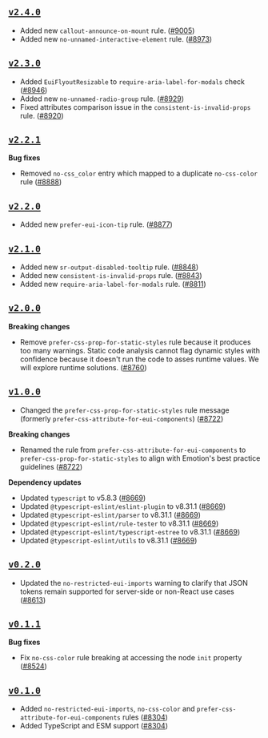 ## [`v2.4.0`](https://www.npmjs.com/package/@elastic/eslint-plugin-eui/v/2.4.0)

- Added new `callout-announce-on-mount` rule. ([#9005](https://github.com/elastic/eui/pull/9005))
- Added new `no-unnamed-interactive-element` rule. ([#8973](https://github.com/elastic/eui/pull/8973))

## [`v2.3.0`](https://www.npmjs.com/package/@elastic/eslint-plugin-eui/v/2.3.0)

- Added `EuiFlyoutResizable` to `require-aria-label-for-modals` check ([#8946](https://github.com/elastic/eui/pull/8946))
- Added new `no-unnamed-radio-group` rule. ([#8929](https://github.com/elastic/eui/pull/8929))
- Fixed attributes comparison issue in the `consistent-is-invalid-props` rule. ([#8920](https://github.com/elastic/eui/pull/8920))

## [`v2.2.1`](https://www.npmjs.com/package/@elastic/eslint-plugin-eui/v/2.2.1)

**Bug fixes**

- Removed `no-css_color` entry which mapped to a duplicate `no-css-color` rule ([#8888](https://github.com/elastic/eui/pull/8888))

## [`v2.2.0`](https://www.npmjs.com/package/@elastic/eslint-plugin-eui/v/2.2.0)

- Added new `prefer-eui-icon-tip` rule. ([#8877](https://github.com/elastic/eui/pull/8877))

## [`v2.1.0`](https://www.npmjs.com/package/@elastic/eslint-plugin-eui/v/2.1.0)

- Added new `sr-output-disabled-tooltip` rule. ([#8848](https://github.com/elastic/eui/pull/8848))
- Added new `consistent-is-invalid-props` rule. ([#8843](https://github.com/elastic/eui/pull/8843))
- Added new `require-aria-label-for-modals` rule. ([#8811](https://github.com/elastic/eui/pull/8811))

## [`v2.0.0`](https://www.npmjs.com/package/@elastic/eslint-plugin-eui/v/2.0.0)

**Breaking changes**

- Remove `prefer-css-prop-for-static-styles` rule because it produces too many warnings. Static code analysis cannot flag dynamic styles with confidence because it doesn't run the code to asses runtime values. We will explore runtime solutions. ([#8760](https://github.com/elastic/eui/pull/8760))

## [`v1.0.0`](https://www.npmjs.com/package/@elastic/eslint-plugin-eui/v/1.0.0)

- Changed the `prefer-css-prop-for-static-styles` rule message (formerly `prefer-css-attribute-for-eui-components`) ([#8722](https://github.com/elastic/eui/pull/8722))

**Breaking changes**

- Renamed the rule from `prefer-css-attribute-for-eui-components` to `prefer-css-prop-for-static-styles` to align with Emotion's best practice guidelines ([#8722](https://github.com/elastic/eui/pull/8722))

**Dependency updates**

- Updated `typescript` to v5.8.3 ([#8669](https://github.com/elastic/eui/pull/8669))
- Updated `@typescript-eslint/eslint-plugin` to v8.31.1 ([#8669](https://github.com/elastic/eui/pull/8669))
- Updated `@typescript-eslint/parser` to v8.31.1 ([#8669](https://github.com/elastic/eui/pull/8669))
- Updated `@typescript-eslint/rule-tester` to v8.31.1 ([#8669](https://github.com/elastic/eui/pull/8669))
- Updated `@typescript-eslint/typescript-estree` to v8.31.1 ([#8669](https://github.com/elastic/eui/pull/8669))
- Updated `@typescript-eslint/utils` to v8.31.1 ([#8669](https://github.com/elastic/eui/pull/8669))

## [`v0.2.0`](https://www.npmjs.com/package/@elastic/eslint-plugin-eui/v/0.2.0)

- Updated the `no-restricted-eui-imports` warning to clarify that JSON tokens remain supported for server-side or non-React use cases ([#8613](https://github.com/elastic/eui/pull/8613))

## [`v0.1.1`](https://www.npmjs.com/package/@elastic/eslint-plugin-eui/v/0.1.1)

**Bug fixes**

- Fix `no-css-color` rule breaking at accessing the node `init` property ([#8524](https://github.com/elastic/eui/pull/8524))

## [`v0.1.0`](https://www.npmjs.com/package/@elastic/eslint-plugin-eui/v/0.1.0)

- Added `no-restricted-eui-imports`, `no-css-color` and `prefer-css-attribute-for-eui-components` rules ([#8304](https://github.com/elastic/eui/pull/8304))
- Added TypeScript and ESM support ([#8304](https://github.com/elastic/eui/pull/8304))

